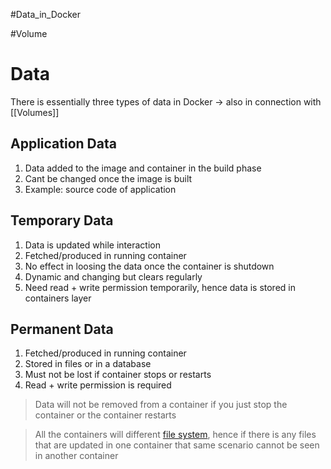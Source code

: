 #Data_in_Docker

#Volume 
# Data
There is essentially three types of data in Docker -> also in connection with [[Volumes]]

## Application Data

1. Data added to the image and container in the build phase
2. Cant be changed once the image is built
3. Example: source code of application  

## Temporary Data

1. Data is updated while interaction
2. Fetched/produced in running container
3. No effect in loosing the data once the container is shutdown
4. Dynamic and changing but clears regularly
5. Need read + write permission temporarily, hence data is stored in containers layer


## Permanent Data

1. Fetched/produced in running container
2. Stored in files or in a database
3. Must not be lost if container stops or restarts
4. Read + write permission is required


>Data will not be removed from a container if you just stop the container or the container restarts

> All the containers will different [file system](Images%20and%20containers.md#File%20system%20in%20docker), hence if there is any files that are updated in one container that same scenario cannot be seen in another container 